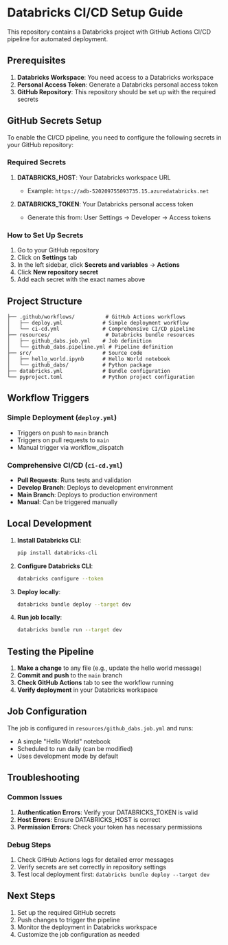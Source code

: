 # Databricks CI/CD Setup Guide

This repository contains a Databricks project with GitHub Actions CI/CD pipeline for automated deployment.

## Prerequisites

1. **Databricks Workspace**: You need access to a Databricks workspace
2. **Personal Access Token**: Generate a Databricks personal access token
3. **GitHub Repository**: This repository should be set up with the required secrets

## GitHub Secrets Setup

To enable the CI/CD pipeline, you need to configure the following secrets in your GitHub repository:

### Required Secrets

1. **DATABRICKS_HOST**: Your Databricks workspace URL
   - Example: `https://adb-520209755093735.15.azuredatabricks.net`

2. **DATABRICKS_TOKEN**: Your Databricks personal access token
   - Generate this from: User Settings → Developer → Access tokens

### How to Set Up Secrets

1. Go to your GitHub repository
2. Click on **Settings** tab
3. In the left sidebar, click **Secrets and variables** → **Actions**
4. Click **New repository secret**
5. Add each secret with the exact names above

## Project Structure

```
├── .github/workflows/          # GitHub Actions workflows
│   ├── deploy.yml             # Simple deployment workflow
│   └── ci-cd.yml              # Comprehensive CI/CD pipeline
├── resources/                  # Databricks bundle resources
│   ├── github_dabs.job.yml    # Job definition
│   └── github_dabs.pipeline.yml # Pipeline definition
├── src/                       # Source code
│   ├── hello_world.ipynb      # Hello World notebook
│   └── github_dabs/           # Python package
├── databricks.yml             # Bundle configuration
└── pyproject.toml             # Python project configuration
```

## Workflow Triggers

### Simple Deployment (`deploy.yml`)
- Triggers on push to `main` branch
- Triggers on pull requests to `main`
- Manual trigger via workflow_dispatch

### Comprehensive CI/CD (`ci-cd.yml`)
- **Pull Requests**: Runs tests and validation
- **Develop Branch**: Deploys to development environment
- **Main Branch**: Deploys to production environment
- **Manual**: Can be triggered manually

## Local Development

1. **Install Databricks CLI**:
   ```bash
   pip install databricks-cli
   ```

2. **Configure Databricks CLI**:
   ```bash
   databricks configure --token
   ```

3. **Deploy locally**:
   ```bash
   databricks bundle deploy --target dev
   ```

4. **Run job locally**:
   ```bash
   databricks bundle run --target dev
   ```

## Testing the Pipeline

1. **Make a change** to any file (e.g., update the hello world message)
2. **Commit and push** to the `main` branch
3. **Check GitHub Actions** tab to see the workflow running
4. **Verify deployment** in your Databricks workspace

## Job Configuration

The job is configured in `resources/github_dabs.job.yml` and runs:
- A simple "Hello World" notebook
- Scheduled to run daily (can be modified)
- Uses development mode by default

## Troubleshooting

### Common Issues

1. **Authentication Errors**: Verify your DATABRICKS_TOKEN is valid
2. **Host Errors**: Ensure DATABRICKS_HOST is correct
3. **Permission Errors**: Check your token has necessary permissions

### Debug Steps

1. Check GitHub Actions logs for detailed error messages
2. Verify secrets are set correctly in repository settings
3. Test local deployment first: `databricks bundle deploy --target dev`

## Next Steps

1. Set up the required GitHub secrets
2. Push changes to trigger the pipeline
3. Monitor the deployment in Databricks workspace
4. Customize the job configuration as needed
